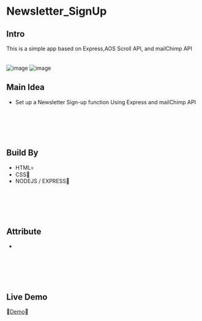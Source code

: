 # Newsletter_SignUp

## Intro
This is a simple app based on Express,AOS Scroll API, and mailChimp API
<br><br><br>
![image](https://user-images.githubusercontent.com/113175990/234840226-6e5fc38e-c839-43f6-9ea0-7593b42baa07.png)
![image](https://user-images.githubusercontent.com/113175990/234840286-3b537fd5-80db-44a4-996a-4cd4c0a1a391.png)


## Main Idea 
- Set up a Newsletter Sign-up function Using Express and mailChimp API
<br><br><br>

<br><br>



## Build By
- HTML💀
- CSS🎨
- NODEJS / EXPRESS🧶

<br><br><br><br>
## Attribute
- 
<br><br><br><br>
## Live Demo
🎈[Demo](https://frightened-mite-gilet.cyclic.app/)🎈
